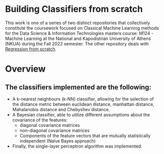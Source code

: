 # Building Classifiers from scratch

This work is one of a series of two distinct repositories that collectively constitute the coursework focused on Classical Machine Learning methods for the Data Science & Information Technologies masters course: Μ124 - Machine Learning at the National and Kapodistrian University of Athens (NKUA) during the Fall 2022 semester. The other repository deals with [Regression from scratch](https://github.com/KyriakosPsa/Regression-from-scratch).

# Overview

The classifiers implemented are the following:
---
- A k-nearest neighbours (k-NN) classifier, allowing for the selection of the distance metric between euclidean distance, manhattan distance, Mahalanobis distance and Chebyshev distance.
- A Bayesian classifier, able to utilize different assumptions about the covariance of the features:
  - diagonal covariance matrices
  - non-diagonal covariance matrices
  - Components of the feature vectors that are mutually statistically independent (Naïve Bayes approach)
- Finally, the single-layer perceptron algorithm was implemented.
